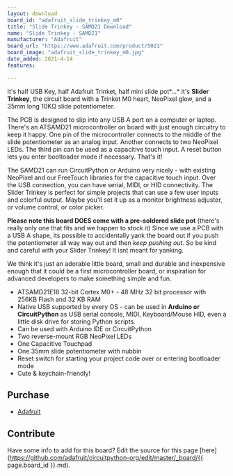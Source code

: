 ```yaml
---
layout: download
board_id: "adafruit_slide_trinkey_m0"
title: "Slide Trinkey - SAMD21 Download"
name: "Slide Trinkey - SAMD21"
manufacturer: "Adafruit"
board_url: "https://www.adafruit.com/product/5021"
board_image: "adafruit_slide_trinkey_m0.jpg"
date_added: 2021-4-14
features:

---
```


It's half USB Key, half Adafruit Trinket, half mini slide pot*...* it's **Slider Trinkey**, the circuit board with a Trinket M0 heart, NeoPixel glow, and a 35mm long 10KΩ slide potentiometer. 

The PCB is designed to slip into any USB A port on a computer or laptop. There's an ATSAMD21 microcontroller on board with just enough circuitry to keep it happy. One pin of the microcontroller connects to the middle of the slide potentiometer as an analog input. Another connects to two NeoPixel LEDs. The third pin can be used as a capacitive touch input. A reset button lets you enter bootloader mode if necessary. That's it!

The SAMD21 can run CircuitPython or Arduino very nicely - with existing NeoPixel and our FreeTouch libraries for the capacitive touch input. Over the USB connection, you can have serial, MIDI, or HID connectivity. The Slider Trinkey is perfect for simple projects that can use a few user inputs and colorful output. Maybe you'll set it up as a monitor brightness adjuster, or volume control, or color picker.

**Please note this board DOES come with a pre-soldered slide pot** (there's really only one that fits and we happen to stock it) Since we use a PCB with a USB A shape, its possible to accidentally yank the board out if you push the potentiometer all way way out and then *keep pushing out*. So be kind and careful with your Slider Trinkey! It isnt meant for yanking.

We think it's just an adorable little board, small and durable and inexpensive enough that it could be a first microcontroller board, or inspiration for advanced developers to make something simple and fun.

- ATSAMD21E18 32-bit Cortex M0+ - 48 MHz 32 bit processor with 256KB Flash and 32 KB RAM
- Native USB supported by every OS - can be used in **Arduino or CircuitPython** as USB serial console, MIDI, Keyboard/Mouse HID, even a little disk drive for storing Python scripts.
- Can be used with Arduino IDE or CircuitPython
- Two reverse-mount RGB NeoPixel LEDs
- One Capacitive Touchpad
- One 35mm slide potentiometer with nubbin
- Reset switch for starting your project code over or entering bootloader mode
- Cute & keychain-friendly!

## Purchase

* [Adafruit](https://www.adafruit.com/product/5021)

## Contribute

Have some info to add for this board? Edit the source for this page [here](https://github.com/adafruit/circuitpython-org/edit/master/_board/{{ page.board_id }}.md).

